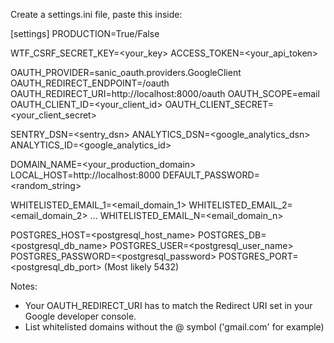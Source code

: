Create a settings.ini file, paste this inside:

[settings]
PRODUCTION=True/False

WTF_CSRF_SECRET_KEY=<your_key>
ACCESS_TOKEN=<your_api_token>

OAUTH_PROVIDER=sanic_oauth.providers.GoogleClient
OAUTH_REDIRECT_ENDPOINT=/oauth
OAUTH_REDIRECT_URI=http://localhost:8000/oauth
OAUTH_SCOPE=email
OAUTH_CLIENT_ID=<your_client_id>
OAUTH_CLIENT_SECRET=<your_client_secret>

SENTRY_DSN=<sentry_dsn>
ANALYTICS_DSN=<google_analytics_dsn>
ANALYTICS_ID=<google_analytics_id>

DOMAIN_NAME=<your_production_domain>
LOCAL_HOST=http://localhost:8000
DEFAULT_PASSWORD=<random_string>

WHITELISTED_EMAIL_1=<email_domain_1>
WHITELISTED_EMAIL_2=<email_domain_2>
...
WHITELISTED_EMAIL_N=<email_domain_n>

POSTGRES_HOST=<postgresql_host_name>
POSTGRES_DB=<postgresql_db_name>
POSTGRES_USER=<postgresql_user_name>
POSTGRES_PASSWORD=<postgresql_password>
POSTGRES_PORT=<postgresql_db_port> (Most likely 5432)

Notes:

- Your OAUTH_REDIRECT_URI has to match the Redirect URI set in your Google
developer console.
- List whitelisted domains without the @ symbol ('gmail.com' for example)
